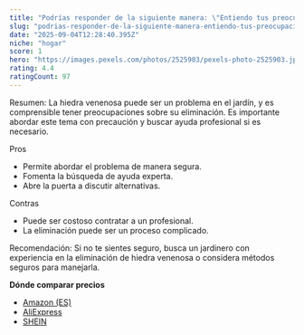 ```yaml
---
title: "Podrías responder de la siguiente manera: \"Entiendo tus preocupaciones sobre la hiedra venenosa. Si no te sientes cómodo removiéndola, ¿podrías recomendarme a alguien que tenga experiencia en su eliminación? También estoy abierto a discutir otras opciones para manejarla de manera segura en mi jardín.\""
slug: "podrias-responder-de-la-siguiente-manera-entiendo-tus-preocupaciones-sobre-la-hi"
date: "2025-09-04T12:28:40.395Z"
niche: "hogar"
score: 1
hero: "https://images.pexels.com/photos/2525903/pexels-photo-2525903.jpeg?auto=compress&cs=tinysrgb&fit=crop&h=627&w=1200&auto=compress&cs=tinysrgb&w=1024&h=576&fit=crop"
rating: 4.4
ratingCount: 97
---
```


Resumen: La hiedra venenosa puede ser un problema en el jardín, y es comprensible tener preocupaciones sobre su eliminación. Es importante abordar este tema con precaución y buscar ayuda profesional si es necesario.

Pros
- Permite abordar el problema de manera segura.
- Fomenta la búsqueda de ayuda experta.
- Abre la puerta a discutir alternativas.

Contras
- Puede ser costoso contratar a un profesional.
- La eliminación puede ser un proceso complicado.

Recomendación: Si no te sientes seguro, busca un jardinero con experiencia en la eliminación de hiedra venenosa o considera métodos seguros para manejarla.

**Dónde comparar precios**
- [Amazon (ES)](https://www.amazon.es/s?k=Podr%C3%ADas+responder+de+la+siguiente+manera%3A+%22Entiendo+tus+preocupaciones+sobre+la+hiedra+venenosa.+Si+no+te+sientes+c%C3%B3modo+removi%C3%A9ndola%2C+%C2%BFpodr%C3%ADas+recomendarme+a+alguien+que+tenga+experiencia+en+su+eliminaci%C3%B3n%3F+Tambi%C3%A9n+estoy+abierto+a+discutir+otras+opciones+para+manejarla+de+manera+segura+en+mi+jard%C3%ADn.%22&language=es_ES&tag=teknovashop25-21)
- [AliExpress](https://es.aliexpress.com/wholesale?SearchText=Podr%C3%ADas+responder+de+la+siguiente+manera%3A+%22Entiendo+tus+preocupaciones+sobre+la+hiedra+venenosa.+Si+no+te+sientes+c%C3%B3modo+removi%C3%A9ndola%2C+%C2%BFpodr%C3%ADas+recomendarme+a+alguien+que+tenga+experiencia+en+su+eliminaci%C3%B3n%3F+Tambi%C3%A9n+estoy+abierto+a+discutir+otras+opciones+para+manejarla+de+manera+segura+en+mi+jard%C3%ADn.%22)
- [SHEIN](https://es.shein.com/pdsearch?keyword=Podr%C3%ADas+responder+de+la+siguiente+manera%3A+%22Entiendo+tus+preocupaciones+sobre+la+hiedra+venenosa.+Si+no+te+sientes+c%C3%B3modo+removi%C3%A9ndola%2C+%C2%BFpodr%C3%ADas+recomendarme+a+alguien+que+tenga+experiencia+en+su+eliminaci%C3%B3n%3F+Tambi%C3%A9n+estoy+abierto+a+discutir+otras+opciones+para+manejarla+de+manera+segura+en+mi+jard%C3%ADn.%22)
